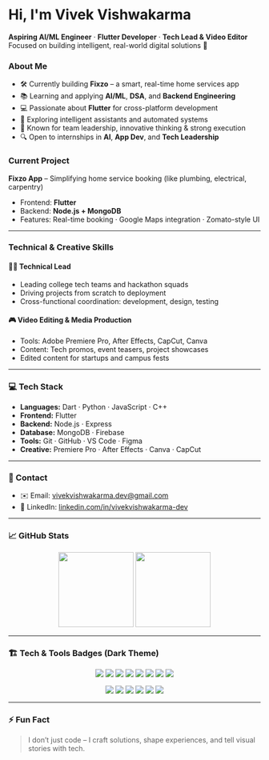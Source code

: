 # Hi, I'm Vivek Vishwakarma

**Aspiring AI/ML Engineer** · **Flutter Developer** · **Tech Lead & Video Editor**  
Focused on building intelligent, real-world digital solutions 🚀

### About Me
- 🛠️ Currently building **Fixzo** – a smart, real-time home services app
- 📚 Learning and applying **AI/ML**, **DSA**, and **Backend Engineering**
- 💻 Passionate about **Flutter** for cross-platform development
- 🤖 Exploring intelligent assistants and automated systems
- 👥 Known for team leadership, innovative thinking & strong execution
- 🔍 Open to internships in **AI**, **App Dev**, and **Tech Leadership**


### Current Project
**Fixzo App** – Simplifying home service booking (like plumbing, electrical, carpentry)
- Frontend: **Flutter**
- Backend: **Node.js + MongoDB**
- Features: Real-time booking · Google Maps integration · Zomato-style UI

---

###  Technical & Creative Skills
#### 👨‍💻 Technical Lead
- Leading college tech teams and hackathon squads
- Driving projects from scratch to deployment
- Cross-functional coordination: development, design, testing

#### 🎮 Video Editing & Media Production
- Tools: Adobe Premiere Pro, After Effects, CapCut, Canva
- Content: Tech promos, event teasers, project showcases
- Edited content for startups and campus fests

---

### 💻 Tech Stack
- **Languages:** Dart · Python · JavaScript · C++
- **Frontend:** Flutter
- **Backend:** Node.js · Express
- **Database:** MongoDB · Firebase
- **Tools:** Git · GitHub · VS Code · Figma
- **Creative:** Premiere Pro · After Effects · Canva · CapCut

---

### 📢 Contact
- ✉️ Email: vivekvishwakarma.dev@gmail.com
- 🔗 LinkedIn: [linkedin.com/in/vivekvishwakarma-dev](https://www.linkedin.com/in/vivekvishwakarma-dev)

---

### 📈 GitHub Stats
<p align="center">
  <img src="https://github-readme-stats.vercel.app/api?username=Knights24&show_icons=true&hide_title=true&hide_rank=true&hide=issues&theme=default" height="150" />
  <img src="https://github-readme-streak-stats.herokuapp.com?user=Knights24&theme=default" height="150" />
</p>

---

### 🏗️ Tech & Tools Badges (Dark Theme)
<p align="center">
  <img src="https://img.shields.io/badge/Dart-0175C2?style=for-the-badge&logo=dart&logoColor=white" />
  <img src="https://img.shields.io/badge/Flutter-02569B?style=for-the-badge&logo=flutter&logoColor=white" />
  <img src="https://img.shields.io/badge/Node.js-339933?style=for-the-badge&logo=node.js&logoColor=white" />
  <img src="https://img.shields.io/badge/Express.js-000000?style=for-the-badge&logo=express&logoColor=white" />
  <img src="https://img.shields.io/badge/MongoDB-47A248?style=for-the-badge&logo=mongodb&logoColor=white" />
  <img src="https://img.shields.io/badge/Firebase-FFCA28?style=for-the-badge&logo=firebase&logoColor=black" />
  <img src="https://img.shields.io/badge/Python-14354C?style=for-the-badge&logo=python&logoColor=white" />
  <img src="https://img.shields.io/badge/C++-00599C?style=for-the-badge&logo=cplusplus&logoColor=white" />
</p>
<p align="center">
  <img src="https://img.shields.io/badge/VS%20Code-007ACC?style=for-the-badge&logo=visual-studio-code&logoColor=white" />
  <img src="https://img.shields.io/badge/Figma-F24E1E?style=for-the-badge&logo=figma&logoColor=white" />
  <img src="https://img.shields.io/badge/Git-F05032?style=for-the-badge&logo=git&logoColor=white" />
  <img src="https://img.shields.io/badge/GitHub-181717?style=for-the-badge&logo=github&logoColor=white" />
  <img src="https://img.shields.io/badge/Adobe%20Premiere%20Pro-9999FF?style=for-the-badge&logo=adobe-premiere-pro&logoColor=white" />
  <img src="https://img.shields.io/badge/After%20Effects-9999FF?style=for-the-badge&logo=adobe-after-effects&logoColor=white" />
</p>

---

### ⚡ Fun Fact
> I don’t just code – I craft solutions, shape experiences, and tell visual stories with tech.
